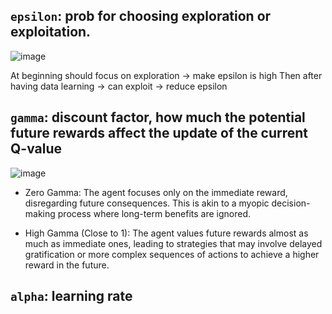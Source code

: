 
## `epsilon`: prob for choosing exploration or exploitation.

![image](https://github.com/thanhtie/Reinforcement-Learning-and-Deep-RL-Python-Theory-and-Projects-/assets/92991572/b8c63be0-c0c3-4e5e-9305-a65df2af6683)

At beginning should focus on exploration -> make epsilon is high
Then after having data learning -> can exploit -> reduce epsilon 


## `gamma`:  discount factor, how much the potential future rewards affect the update of the current Q-value

![image](https://github.com/thanhtie/Reinforcement-Learning-and-Deep-RL-Python-Theory-and-Projects-/assets/92991572/3c92a535-e98f-4ae2-9014-3dcbaebd2fa5)


+ Zero Gamma: The agent focuses only on the immediate reward, disregarding future consequences. This is akin to a myopic decision-making process where long-term benefits are ignored.

+ High Gamma (Close to 1): The agent values future rewards almost as much as immediate ones, leading to strategies that may involve delayed gratification or more complex sequences of actions to achieve a higher reward in the future.

## `alpha`: learning rate
